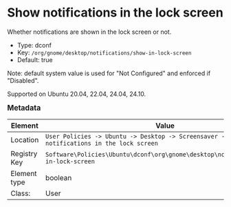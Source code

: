 # Show notifications in the lock screen

Whether notifications are shown in the lock screen or not.

- Type: dconf
- Key: `/org/gnome/desktop/notifications/show-in-lock-screen`
- Default: true

Note: default system value is used for "Not Configured" and enforced if "Disabled".

Supported on Ubuntu 20.04, 22.04, 24.04, 24.10.



<span style="font-size: larger;">**Metadata**</span>

| Element      | Value            |
| ---          | ---              |
| Location     | `User Policies -> Ubuntu -> Desktop -> Screensaver -> Show notifications in the lock screen`    |
| Registry Key | `Software\Policies\Ubuntu\dconf\org\gnome\desktop\notifications\show-in-lock-screen`         |
| Element type | boolean |
| Class:       | User       |
